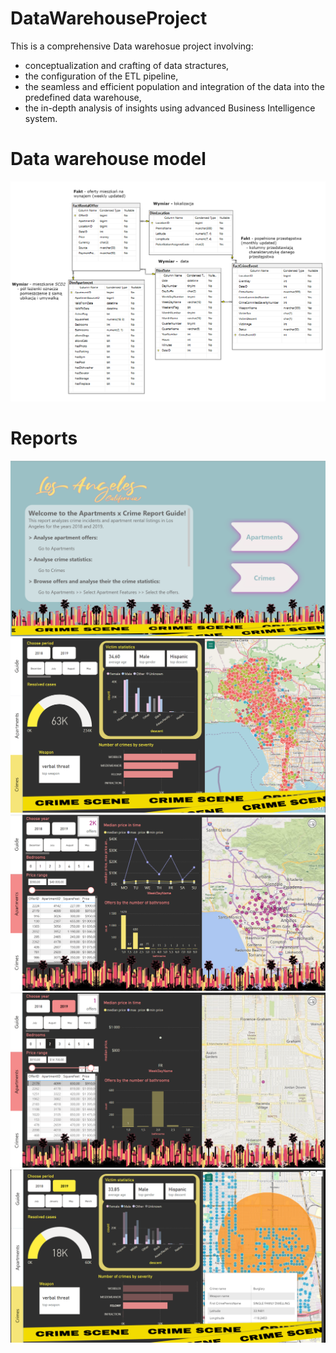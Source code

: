 # DataWarehouseProject
This is a comprehensive Data warehosue project involving:
+ conceptualization and crafting of data stractures,
+  the configuration of the ETL pipeline,
+  the seamless and efficient population and integration of the data into the predefined data warehouse,
+  the in-depth analysis of insights using advanced Business Intelligence system.
# Data warehouse model
![Data warehouse model diagram](/modelling/dwh_model.png)

# Reports

![Guide Page](/PowerBI/Reports/Guide.png)
![Crime Page](/PowerBI/Reports/Crime.png)
![Apart Page](/PowerBI/Reports/Apart.png)
![Cheapest Apartment](/PowerBI/Reports/CheapestApart.png)
![Crime around cheapest apartment](/PowerBI/Reports/CrimeAroundCheapest.png)


